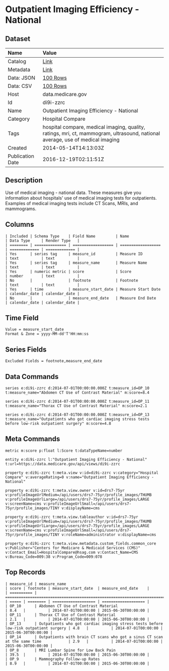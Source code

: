 # Outpatient Imaging Efficiency - National

## Dataset

| Name | Value |
| :--- | :---- |
| Catalog | [Link](https://catalog.data.gov/dataset/outpatient-imaging-efficiency-national-f0670) |
| Metadata | [Link](https://data.medicare.gov/api/views/di9i-zzrc) |
| Data: JSON | [100 Rows](https://data.medicare.gov/api/views/di9i-zzrc/rows.json?max_rows=100) |
| Data: CSV | [100 Rows](https://data.medicare.gov/api/views/di9i-zzrc/rows.csv?max_rows=100) |
| Host | data.medicare.gov |
| Id | di9i-zzrc |
| Name | Outpatient Imaging Efficiency - National |
| Category | Hospital Compare |
| Tags | hospital compare, medical imaging, quality, ratings, mri, ct, mammogram, ultrasound, national average, use of medical imaging |
| Created | 2014-05-14T14:13:03Z |
| Publication Date | 2016-12-19T02:11:51Z |

## Description

Use of medical imaging - national data. These measures give you information about hospitals' use of medical imaging tests for outpatients. Examples of medical imaging tests include CT Scans, MRIs, and mammograms.

## Columns

```ls
| Included | Schema Type    | Field Name         | Name               | Data Type     | Render Type   |
| ======== | ============== | ================== | ================== | ============= | ============= |
| Yes      | series tag     | measure_id         | Measure ID         | text          | text          |
| Yes      | series tag     | measure_name       | Measure Name       | text          | text          |
| Yes      | numeric metric | score              | Score              | number        | text          |
| No       |                | footnote           | Footnote           | text          | text          |
| Yes      | time           | measure_start_date | Measure Start Date | calendar_date | calendar_date |
| No       |                | measure_end_date   | Measure End Date   | calendar_date | calendar_date |
```

## Time Field

```ls
Value = measure_start_date
Format & Zone = yyyy-MM-dd'T'HH:mm:ss
```

## Series Fields

```ls
Excluded Fields = footnote,measure_end_date
```

## Data Commands

```ls
series e:di9i-zzrc d:2014-07-01T00:00:00.000Z t:measure_id=OP_10 t:measure_name="Abdomen CT Use of Contrast Material" m:score=8.4

series e:di9i-zzrc d:2014-07-01T00:00:00.000Z t:measure_id=OP_11 t:measure_name="Thorax CT Use of Contrast Material" m:score=2.1

series e:di9i-zzrc d:2014-07-01T00:00:00.000Z t:measure_id=OP_13 t:measure_name="Outpatients who got cardiac imaging stress tests before low-risk outpatient surgery" m:score=4.8
```

## Meta Commands

```ls
metric m:score p:float l:Score t:dataTypeName=number

entity e:di9i-zzrc l:"Outpatient Imaging Efficiency - National" t:url=https://data.medicare.gov/api/views/di9i-zzrc

property e:di9i-zzrc t:meta.view v:id=di9i-zzrc v:category="Hospital Compare" v:averageRating=0 v:name="Outpatient Imaging Efficiency - National"

property e:di9i-zzrc t:meta.view.owner v:id=drs7-75yr v:profileImageUrlMedium=/api/users/drs7-75yr/profile_images/THUMB v:profileImageUrlLarge=/api/users/drs7-75yr/profile_images/LARGE v:screenName=cms v:profileImageUrlSmall=/api/users/drs7-75yr/profile_images/TINY v:displayName=cms

property e:di9i-zzrc t:meta.view.tableauthor v:id=drs7-75yr v:profileImageUrlMedium=/api/users/drs7-75yr/profile_images/THUMB v:profileImageUrlLarge=/api/users/drs7-75yr/profile_images/LARGE v:screenName=cms v:profileImageUrlSmall=/api/users/drs7-75yr/profile_images/TINY v:roleName=administrator v:displayName=cms

property e:di9i-zzrc t:meta.view.metadata.custom_fields.common_core v:Publisher="Centers for Medicare & Medicaid Services (CMS)" v:Contact_Email=HospitalCompare@hsag.com v:Contact_Name=CMS v:Bureau_Code=009:38 v:Program_Code=009:078
```

## Top Records

```ls
| measure_id | measure_name                                                                        | score | footnote | measure_start_date  | measure_end_date    | 
| ========== | =================================================================================== | ===== | ======== | =================== | =================== | 
| OP_10      | Abdomen CT Use of Contrast Material                                                 | 8.4   |          | 2014-07-01T00:00:00 | 2015-06-30T00:00:00 | 
| OP_11      | Thorax CT Use of Contrast Material                                                  | 2.1   |          | 2014-07-01T00:00:00 | 2015-06-30T00:00:00 | 
| OP_13      | Outpatients who got cardiac imaging stress tests before low-risk outpatient surgery | 4.8   |          | 2014-07-01T00:00:00 | 2015-06-30T00:00:00 | 
| OP_14      | Outpatients with brain CT scans who got a sinus CT scan at the same time            | 2.9   |          | 2014-07-01T00:00:00 | 2015-06-30T00:00:00 | 
| OP_8       | MRI Lumbar Spine for Low Back Pain                                                  | 39.5  |          | 2014-07-01T00:00:00 | 2015-06-30T00:00:00 | 
| OP_9       | Mammography Follow-up Rates                                                         | 8.9   |          | 2014-07-01T00:00:00 | 2015-06-30T00:00:00 | 
```